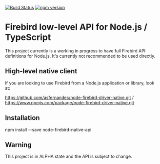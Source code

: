 [![Build Status](https://travis-ci.org/asfernandes/node-firebird-native-api.svg?branch=master)](https://travis-ci.org/asfernandes/node-firebird-native-api)
[![npm version](https://badge.fury.io/js/node-firebird-native-api.svg)](https://www.npmjs.com/package/node-firebird-native-api)

# Firebird low-level API for Node.js / TypeScript

This project currently is a working in progress to have full Firebird API definitions for Node.js. It's currently not recommended to be used
directly.

## High-level native client

If you are looking to use Firebird from a Node.js application or library, look at:

https://github.com/asfernandes/node-firebird-driver-native.git / https://www.npmjs.com/package/node-firebird-driver-native.git

## Installation

npm install --save node-firebird-native-api

## Warning

This project is in ALPHA state and the API is subject to change.
